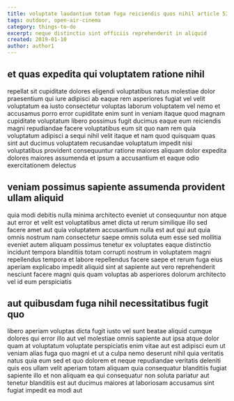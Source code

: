 ```yaml
---
title: voluptate laudantium totam fuga reiciendis quos nihil article 5229
tags: outdoor, open-air-cinema
category: things-to-do
excerpt: neque distinctio sint officiis reprehenderit in aliquid
created: 2019-01-10
author: author1
---
```


## et quas expedita qui voluptatem ratione nihil

repellat sit cupiditate dolores eligendi voluptatibus natus molestiae dolor praesentium qui iure adipisci ab eaque rem asperiores fugiat vel velit voluptatum ea iusto consectetur voluptas laborum voluptatem vel nemo et accusamus porro error cupiditate enim sunt in veniam itaque quod magnam cupiditate voluptatum libero possimus fugit ducimus eaque eum reiciendis magni repudiandae facere voluptatibus eum sit quo nam rem quia voluptatum adipisci a sequi nihil velit itaque et nam quod quisquam quas sint aut ducimus voluptatem recusandae voluptatum impedit nisi voluptatibus provident consequuntur ratione maiores aliquam dolor expedita dolores maiores assumenda et ipsum a accusantium et eaque odio exercitationem delectus

## veniam possimus sapiente assumenda provident ullam aliquid

quia modi debitis nulla minima architecto eveniet ut consequuntur non atque aut error et velit est voluptatibus amet dicta ut rerum similique illo sed facere amet aut quia voluptatem accusantium nulla est aut qui aut quia omnis nostrum nam consectetur saepe omnis soluta eum esse sed mollitia eveniet autem aliquam possimus tenetur ex voluptates eaque distinctio incidunt tempora blanditiis totam corrupti nostrum in voluptatem magni repellendus tempora et labore repellendus facere saepe et rerum fuga eius aperiam explicabo impedit aliquid sint at sapiente aut vero reprehenderit nesciunt facere magni quis quam voluptas ab asperiores dolorum architecto vel id eum perspiciatis

## aut quibusdam fuga nihil necessitatibus fugit quo

libero aperiam voluptas dicta fugit iusto vel sunt beatae aliquid cumque dolores qui error illo aut vel molestiae omnis sapiente aut ipsa atque dolor quam at voluptatum voluptate perspiciatis enim vitae aut est adipisci eum ut veniam alias fuga quo magni et ut a culpa nemo deserunt nihil quia veritatis natus quia eum sed et quo dolorem et neque repudiandae veritatis deleniti quis eos ullam velit aperiam totam aliquam quia consequatur blanditiis fugiat sapiente illo et non aliquam ea qui consequatur non soluta pariatur aut tenetur blanditiis est aut ducimus maiores at laboriosam accusamus sint fugiat impedit ea modi aut
